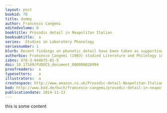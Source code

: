 ```yaml
---
layout: post
bookid: 78
title: dummy
author: Francesco Cangemi 
editedvolume: 0 
booktitle: Prosodic detail in Neapolitan Italian
booksubtitle:  a
series:  Studies in Laboratory Phonology
seriesnumber: 1
blurb: Recent findings on phonetic detail have been taken as supporting exemplar-based approaches to prosody. Through four experiments on both production and perception of both melodic and temporal detail in Neapolitan Italian, we show that prosodic detail is not incompatible with abstractionist approaches either. Specifically, we suggest that the exploration of prosodic detail leads to a refined understanding of the relationships between the richly specified and continuous varying phonetic information on one side, and coarse phonologically structured contrasts on the other, thus offering insights on how pragmatic information is conveyed by prosody.
authorbio: Francesco Cangemi (1983) studied Literature and Philology in Naples and Zurich, completing his undergraduate studies with a dissertation on vowel systems in southern Italian dialects. After receiving his PhD in Linguistics from Aix-Marseille University with a thesis on underspecification in prosodic categories, he is currently working as a post-doc researcher in Cologne, focussing on the encoding and decoding of linguistic prominence. 
isbns: 978-3-944675-01-5 
doi: 10.17169/FUDOCS_document_000000020994
proofreaders:  a
typesetters:   a
illustrators:  a
createspace: http://www.amazon.co.uk/Prosodic-detail-Neapolitan-Italian-Laboratory/dp/3944675819/
bod: http://www.bod.de/buch/francesco-cangemi/prosodic-detail-in-neapolitan-italian/9783944675800.html
publicationdate: 2014-11-13
---
```


this is some content
